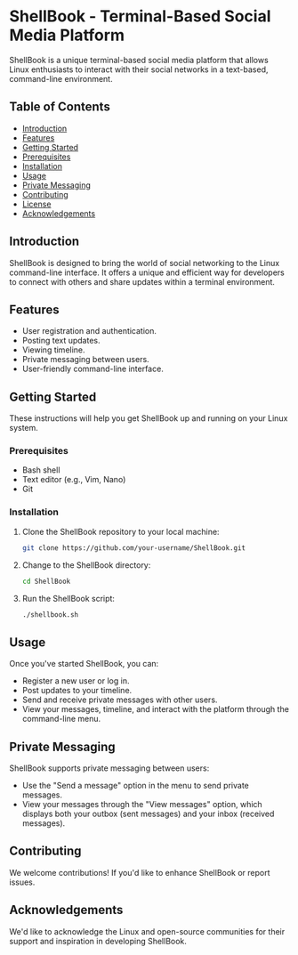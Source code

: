 # ShellBook - Terminal-Based Social Media Platform

ShellBook is a unique terminal-based social media platform that allows Linux enthusiasts to interact with their social networks in a text-based, command-line environment.

## Table of Contents

- [Introduction](#introduction)
- [Features](#features)
- [Getting Started](#getting-started)
- [Prerequisites](#prerequisites)
- [Installation](#installation)
- [Usage](#usage)
- [Private Messaging](#private-messaging)
- [Contributing](#contributing)
- [License](#license)
- [Acknowledgements](#acknowledgements)

## Introduction

ShellBook is designed to bring the world of social networking to the Linux command-line interface. It offers a unique and efficient way for developers to connect with others and share updates within a terminal environment.

## Features

- User registration and authentication.
- Posting text updates.
- Viewing timeline.
- Private messaging between users.
- User-friendly command-line interface.

## Getting Started

These instructions will help you get ShellBook up and running on your Linux system.

### Prerequisites

- Bash shell
- Text editor (e.g., Vim, Nano)
- Git

### Installation

1. Clone the ShellBook repository to your local machine:

   ```bash
   git clone https://github.com/your-username/ShellBook.git
   ```

2. Change to the ShellBook directory:

   ```bash
   cd ShellBook
   ```

3. Run the ShellBook script:

   ```bash
   ./shellbook.sh
   ```

## Usage

Once you've started ShellBook, you can:

- Register a new user or log in.
- Post updates to your timeline.
- Send and receive private messages with other users.
- View your messages, timeline, and interact with the platform through the command-line menu.

## Private Messaging

ShellBook supports private messaging between users:

- Use the "Send a message" option in the menu to send private messages.
- View your messages through the "View messages" option, which displays both your outbox (sent messages) and your inbox (received messages).

## Contributing

We welcome contributions! If you'd like to enhance ShellBook or report issues.

## Acknowledgements

We'd like to acknowledge the Linux and open-source communities for their support and inspiration in developing ShellBook.
